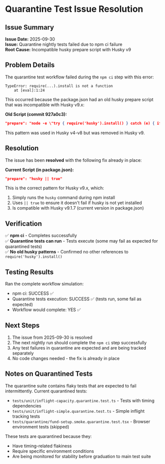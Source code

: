 # Quarantine Test Issue Resolution

## Issue Summary

**Issue Date:** 2025-09-30  
**Issue:** Quarantine nightly tests failed due to npm ci failure  
**Root Cause:** Incompatible husky prepare script with Husky v9

## Problem Details

The quarantine test workflow failed during the `npm ci` step with this error:

```
TypeError: require(...).install is not a function
    at [eval]:1:24
```

This occurred because the package.json had an old husky prepare script that was
incompatible with Husky v9.x:

**Old Script (commit 927a0c3):**

```json
"prepare": "node -e \"try { require('husky').install() } catch (e) { if (e.code !== 'MODULE_NOT_FOUND') throw e }\""
```

This pattern was used in Husky v4-v8 but was removed in Husky v9.

## Resolution

The issue has been **resolved** with the following fix already in place:

**Current Script (in package.json):**

```json
"prepare": "husky || true"
```

This is the correct pattern for Husky v9.x, which:

1. Simply runs the `husky` command during npm install
2. Uses `|| true` to ensure it doesn't fail if husky is not yet installed
3. Is compatible with Husky v9.1.7 (current version in package.json)

## Verification

✅ **npm ci** - Completes successfully  
✅ **Quarantine tests can run** - Tests execute (some may fail as expected for
quarantined tests)  
✅ **No old husky patterns** - Confirmed no other references to
`require('husky').install()`

## Testing Results

Ran the complete workflow simulation:

- npm ci: SUCCESS ✅
- Quarantine tests execution: SUCCESS ✅ (tests run, some fail as expected)
- Workflow would complete: YES ✅

## Next Steps

1. The issue from 2025-09-30 is resolved
2. The next nightly run should complete the `npm ci` step successfully
3. Any test failures in quarantine are expected and are being tracked separately
4. No code changes needed - the fix is already in place

## Notes on Quarantined Tests

The quarantine suite contains flaky tests that are expected to fail
intermittently. Current quarantined tests:

- `tests/unit/inflight-capacity.quarantine.test.ts` - Tests with timing
  dependencies
- `tests/unit/inflight-simple.quarantine.test.ts` - Simple inflight tracking
  tests
- `tests/quarantine/fund-setup.smoke.quarantine.test.tsx` - Browser environment
  tests (skipped)

These tests are quarantined because they:

- Have timing-related flakiness
- Require specific environment conditions
- Are being monitored for stability before graduation to main test suite
